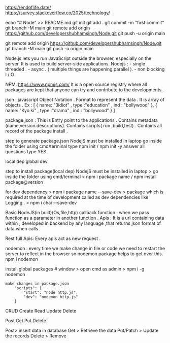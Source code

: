 https://endoflife.date/  
https://survey.stackoverflow.co/2025/technology/

echo "# Node" >> README.md
git init
git add .
git commit -m "first commit"
git branch -M main
git remote add origin https://github.com/developershubhamsingh/Node.git
git push -u origin main

git remote add origin https://github.com/developershubhamsingh/Node.git
git branch -M main
git push -u origin main


Node.js lets you run JavaScript outside the browser, especially on the server.
It is used to build server-side applications.
Nodejs : 
    - single threaded . 
    - async . ( multiple things are happening parallel ).
    - non blocking I / O .

NPM: https://www.npmjs.com/
    It is a open source registry where all packages are kept that anyone can try and contribute to the developments .

    
json : 
    javascript Object Notation .
    Format to represent the data .
    It is array of objects .
Ex : [
        {
            name: "3idiot" ,
            type :"education" ,
            ind : "bollywood"
        },
        {
            name: "Kyo ki" ,
            type :"drama" ,
            ind : "bollywood"
        }
    ]

package.json : 
        This is Entry point to the applications .
        Contains metadata (name,version.descriptions).
        Contains scripts( run ,build,test) .
        Contains all record of the package install .

step to generate package.json 
     NodejS must be installed in laptop
     go inside the folder using cmd/terminal
     type npm init / npm init -y
     answer all questions
     type YES

    
local dep
global
dev

step to install package(local dep)
    NodejS must be installed in laptop
    > go inside the folder using cmd/terminal
    > npm i package name / npm install package@version

for dev dependency
    > npm i package name --save-dev
    > package which is required at the time of development called as dev dependencies like Logging .
    > npm i chai --save-dev 
    
Basic NodeJS(in built)(Os,file,http)
callback function : when we pass function as a parameter in another function .
Apis : It is a url containing data within , developed in backend by any language ,that returns json format of data when calls . 

Rest full Apis: Every apis act as new request . 

nodemon : 
    every time we make change in file or code we need to restart the server to reflect in the browser so nodemon package helps to get over this.
    npm i nodemon

install global packages
    # window
    > open cmd as admin
    > npm i -g nodemon
    
    make changes in package.json
        "scripts": {
            "start": "node http.js",
            "dev": "nodemon http.js"
        }

CRUD
Create Read Update Delete

Post   Get  Put    Delete

Post> insert data in database
Get > Retrieve the data
Put/Patch > Update the records
Delete > Remove
